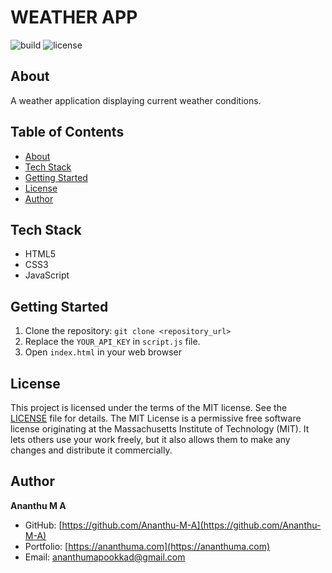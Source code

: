 # WEATHER APP

![build](https://img.shields.io/badge/build-passing-brightgreen) ![license](https://img.shields.io/badge/license-MIT-blue)

## About

A weather application displaying current weather conditions.

## Table of Contents

- [About](#about)
- [Tech Stack](#tech-stack)
- [Getting Started](#getting-started)
- [License](#license)
- [Author](#author)

## Tech Stack

- HTML5
- CSS3
- JavaScript

## Getting Started

1. Clone the repository: `git clone <repository_url>`
2. Replace the `YOUR_API_KEY` in `script.js` file.
3. Open `index.html` in your web browser

## License

This project is licensed under the terms of the MIT license.  See the [LICENSE](LICENSE) file for details.  The MIT License is a permissive free software license originating at the Massachusetts Institute of Technology (MIT).  It lets others use your work freely, but it also allows them to make any changes and distribute it commercially.


## Author

**Ananthu M A**

- GitHub: [https://github.com/Ananthu-M-A](https://github.com/Ananthu-M-A)
- Portfolio: [https://ananthuma.com](https://ananthuma.com)
- Email: ananthumapookkad@gmail.com
